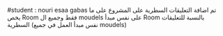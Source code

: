 #student : nouri esaa gabas
تم اضافة التعليقات السطرية على المشروع على ما يخص Room فقط 
وجميع ال moudels على نفس مبدأ Room بالنسبة للتعليقات السطرية (نفس مبدأ العمل في جميع moudels)
